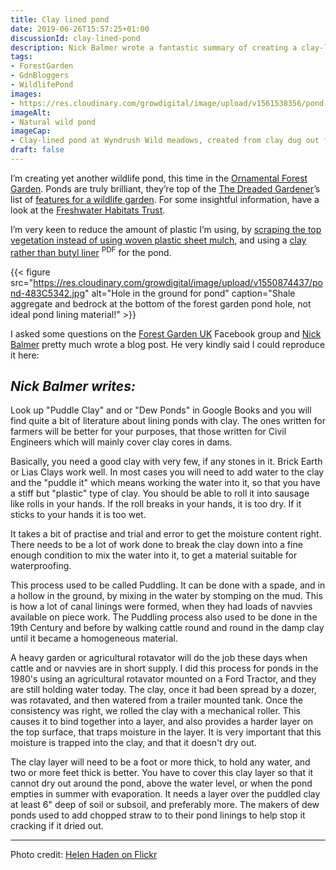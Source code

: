 ```yaml
---
title: Clay lined pond
date: 2019-06-26T15:57:25+01:00
discussionId: clay-lined-pond
description: Nick Balmer wrote a fantastic summary of creating a clay-lined pond in the closed Facebook Forest Garden UK group, reproduced here with his kind permission 🙂
tags: 
- ForestGarden
- GdnBloggers
- WildlifePond
images: 
- https://res.cloudinary.com/growdigital/image/upload/v1561538356/pond-7531DF77.jpg
imageAlt: 
- Natural wild pond
imageCap:
- Clay-lined pond at Wyndrush Wild meadows, created from clay dug out for building
draft: false
---
```


I’m creating yet another wildlife pond, this time in the [Ornamental Forest Garden](https://www.forestgarden.wales/blog/introducing-ornamental-maintenance-free-forest-garden/). Ponds are truly brilliant, they’re top of the [The Dreaded Gardener](https://www.facebook.com/The-Dreaded-Gardener-1403035606578314/)’s list of [features for a wildlife garden](https://www.forestgarden.wales/blog/wildlife-garden-checklist/). For some insightful information, have a look at the [Freshwater Habitats Trust](https://freshwaterhabitats.org.uk). 

I’m very keen to reduce the amount of plastic I’m using, by [scraping the top vegetation instead of using woven plastic sheet mulch](https://www.forestgarden.wales/blog/forest-garden-ground-cover-prep/), and using a [clay rather than butyl liner](https://freshwaterhabitats.org.uk/wp-content/uploads/2013/09/FHT-advice-on-pond-liners_Oct14.pdf) <sup>PDF</sup> for the pond.

{{< figure src="https://res.cloudinary.com/growdigital/image/upload/v1550874437/pond-483C5342.jpg" alt="Hole in the ground for pond" caption="Shale aggregate and bedrock at the bottom of the forest garden pond hole, not ideal pond lining material!" >}}

I asked some questions on the [Forest Garden UK](https://www.facebook.com/groups/405281259629562/) Facebook group and [Nick Balmer](https://www.facebook.com/nick.balmer.14) pretty much wrote a blog post. He very kindly said I could reproduce it here:

## _Nick Balmer writes:_

Look up "Puddle Clay" and or "Dew Ponds" in Google Books and you will find quite a bit of literature about lining ponds with clay. The ones written for farmers will be better for your purposes, that those written for Civil Engineers which will mainly cover clay cores in dams.

Basically, you need a good clay with very few, if any stones in it. Brick Earth or Lias Clays work well.
In most cases you will need to add water to the clay and the "puddle it" which means working the water into it, so that you have a stiff but "plastic" type of clay. You should be able to roll it into sausage like rolls in your hands. If the roll breaks in your hands, it is too dry. If it sticks to your hands it is too wet.

It takes a bit of practise and trial and error to get the moisture content right. There needs to be a lot of work done to break the clay down into a fine enough condition to mix the water into it, to get a material suitable for waterproofing.

This process used to be called Puddling. It can be done with a spade, and in a hollow in the ground, by mixing in the water by stomping on the mud. This is how a lot of canal linings were formed, when they had loads of navvies available on piece work. The Puddling process also used to be done in the 19th Century and before by walking cattle round and round in the damp clay until it became a homogeneous material.

A heavy garden or agricultural rotavator will do the job these days when cattle and or navvies are in short supply. I did this process for ponds in the 1980's using an agricultural rotavator mounted on a Ford Tractor, and they are still holding water today. The clay, once it had been spread by a dozer, was rotavated, and then watered from a trailer mounted tank. Once the consistency was right, we rolled the clay with a mechanical roller. This causes it to bind together into a layer, and also provides a harder layer on the top surface, that traps moisture in the layer. It is very important that this moisture is trapped into the clay, and that it doesn't dry out.

The clay layer will need to be a foot or more thick, to hold any water, and two or more feet thick is 
better. You have to cover this clay layer so that it cannot dry out around the pond, above the water level, or when the pond empties in summer with evaporation. It needs a layer over the puddled clay at least 6" deep of soil or subsoil, and preferably more. The makers of dew ponds used to add chopped straw to to their pond linings to help stop it cracking if it dried out.

---

Photo credit: [Helen Haden on Flickr](https://www.flickr.com/photos/hellie55/12085020966/in/photolist-6jgSAw-fPxGqz-5HMRtL-5HSdie-fPxNm2-XVXDFM-jpUTGs-G1uK9r-uhm5WY-9VAZ7T-5tMzjL-uhkUxw-uhvLPz-uWUC2X)
